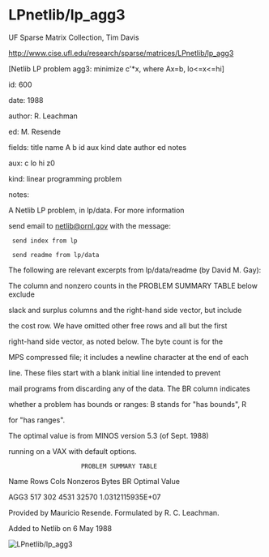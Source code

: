 # LPnetlib/lp_agg3

 UF Sparse Matrix Collection, Tim Davis

 http://www.cise.ufl.edu/research/sparse/matrices/LPnetlib/lp_agg3

 [Netlib LP problem agg3: minimize c'*x, where Ax=b, lo<=x<=hi]

 id: 600

 date: 1988

 author: R. Leachman

 ed: M. Resende

 fields: title name A b id aux kind date author ed notes

 aux: c lo hi z0

 kind: linear programming problem

 notes:

 A Netlib LP problem, in lp/data.  For more information                    

 send email to netlib@ornl.gov with the message:                           

                                                                           

 	 send index from lp                                                      

 	 send readme from lp/data                                                

                                                                           

 The following are relevant excerpts from lp/data/readme (by David M. Gay):

                                                                           

 The column and nonzero counts in the PROBLEM SUMMARY TABLE below exclude  

 slack and surplus columns and the right-hand side vector, but include     

 the cost row.  We have omitted other free rows and all but the first      

 right-hand side vector, as noted below.  The byte count is for the        

 MPS compressed file; it includes a newline character at the end of each   

 line.  These files start with a blank initial line intended to prevent    

 mail programs from discarding any of the data.  The BR column indicates   

 whether a problem has bounds or ranges:  B stands for "has bounds", R     

 for "has ranges".                                                         

                                                                           

 The optimal value is from MINOS version 5.3 (of Sept. 1988)               

 running on a VAX with default options.                                    

                                                                           

                        PROBLEM SUMMARY TABLE                              

                                                                           

 Name       Rows   Cols   Nonzeros    Bytes  BR      Optimal Value         

 AGG3        517    302     4531      32570        1.0312115935E+07        

                                                                           

 Provided by Mauricio Resende.  Formulated by R. C. Leachman.              

 Added to Netlib on 6 May 1988                                             

![LPnetlib/lp_agg3](http://www2.research.att.com/~yifanhu/GALLERY/GRAPHS/GIF_SMALL/LPnetlib@lp_agg3.gif)